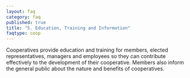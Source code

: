 ```yaml
---
layout: faq
category: faq
published: true
title: "5. Education, Training and Information"
faqtype: coop
---
```


Cooperatives provide education and training for members, elected representatives, managers and employees so they can contribute effectively to the development of their cooperative. Members also inform the general public about the nature and benefits of cooperatives.
